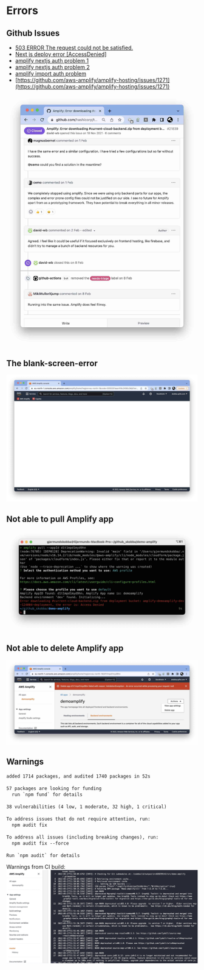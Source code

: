 # Errors
## Github Issues
* [503 ERROR The request could not be satisfied.](https://github.com/aws-amplify/amplify-hosting/issues/1935)
* [Next js deploy error [AccessDenied]](https://github.com/aws-amplify/amplify-hosting/issues/1876)
* [amplify nextjs auth problem 1](https://github.com/aws-amplify/amplify-ui/issues/1602)
* [amplify nextjs auth problem 2](https://github.com/aws-amplify/amplify-ui/issues/1615)
* [amplify import auth problem](https://github.com/aws-amplify/amplify-hosting/issues/1271)
* [https://github.com/aws-amplify/amplify-hosting/issues/1271](https://github.com/aws-amplify/amplify-hosting/issues/1271)

![amplify-github-issue.jpg](amplify-github-issue.jpg)

## The blank-screen-error
![amplify-blank-error.jpg](amplify-blank-error.jpg)

## Not able to pull Amplify app
![amplify-pull-error.jpg](amplify-pull-error.jpg)

## Not able to delete Amplify app
![amplify-delete-error.jpg](amplify-delete-error.jpg)

## Warnings
```
added 1714 packages, and audited 1740 packages in 52s

57 packages are looking for funding
  run `npm fund` for details

38 vulnerabilities (4 low, 1 moderate, 32 high, 1 critical)

To address issues that do not require attention, run:
  npm audit fix

To address all issues (including breaking changes), run:
  npm audit fix --force

Run `npm audit` for details
```

Warnings from CI build:
![amplify-warnings.jpg](amplify-warnings.jpg)


